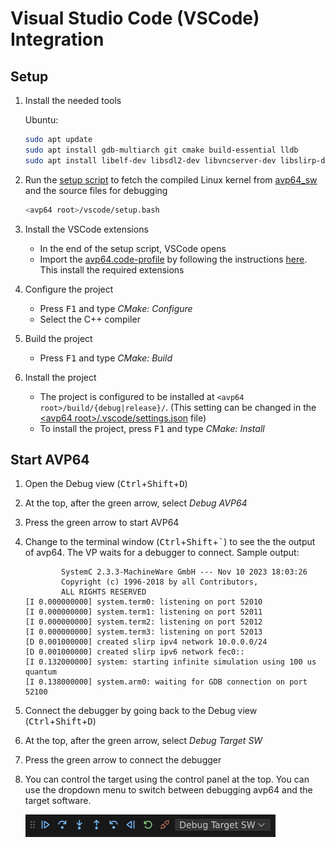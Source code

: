 # Visual Studio Code (VSCode) Integration

## Setup

1. Install the needed tools
    
    Ubuntu:

    ```bash
    sudo apt update
    sudo apt install gdb-multiarch git cmake build-essential lldb         # development tools
    sudo apt install libelf-dev libsdl2-dev libvncserver-dev libslirp-dev # dependencies
    ```

1. Run the [setup script](setup.bash) to fetch the compiled Linux kernel from [avp64_sw](https://github.com/aut0/avp64_sw) and the source files for debugging

    ```bash
    <avp64 root>/vscode/setup.bash
    ```
1. Install the VSCode extensions

    * In the end of the setup script, VSCode opens
    * Import the [avp64.code-profile](avp64.code-profile) by following the instructions [here](https://code.visualstudio.com/docs/editor/profiles#_import). This install the required extensions

1. Configure the project

    * Press <kbd>F1</kbd> and type _CMake: Configure_
    * Select the C++ compiler

1. Build the project

    * Press <kbd>F1</kbd> and type _CMake: Build_

1. Install the project

    * The project is configured to be installed at `<avp64 root>/build/{debug|release}/`. (This setting can be changed in the [\<avp64 root\>/.vscode/settings.json](../.vscode/settings.json) file)
    * To install the project, press <kbd>F1</kbd> and type _CMake: Install_


## Start AVP64

1. Open the Debug view (<kbd>Ctrl</kbd>+<kbd>Shift</kbd>+<kbd>D</kbd>)
1. At the top, after the green arrow, select _Debug AVP64_
1. Press the green arrow to start AVP64
1. Change to the terminal window (<kbd>Ctrl</kbd>+<kbd>Shift</kbd>+<kbd>`</kbd>) to see the the output of avp64.
    The VP waits for a debugger to connect.
    Sample output:

    ```text
            SystemC 2.3.3-MachineWare GmbH --- Nov 10 2023 18:03:26
            Copyright (c) 1996-2018 by all Contributors,
            ALL RIGHTS RESERVED
    [I 0.000000000] system.term0: listening on port 52010
    [I 0.000000000] system.term1: listening on port 52011
    [I 0.000000000] system.term2: listening on port 52012
    [I 0.000000000] system.term3: listening on port 52013
    [D 0.001000000] created slirp ipv4 network 10.0.0.0/24
    [D 0.001000000] created slirp ipv6 network fec0::
    [I 0.132000000] system: starting infinite simulation using 100 us quantum
    [I 0.138000000] system.arm0: waiting for GDB connection on port 52100
    ```

1. Connect the debugger by going back to the Debug view (<kbd>Ctrl</kbd>+<kbd>Shift</kbd>+<kbd>D</kbd>)
1. At the top, after the green arrow, select _Debug Target SW_
1. Press the green arrow to connect the debugger
1. You can control the target using the control panel at the top.
    You can use the dropdown menu to switch between debugging avp64 and the target software.

    <img src="assets/control_panel.png" width="400">